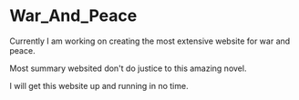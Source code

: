 # War_And_Peace
Currently I am working on creating the most extensive website for war and peace. 

Most summary websited don't do justice to this amazing novel. 

I will get this website up and running in no time.

